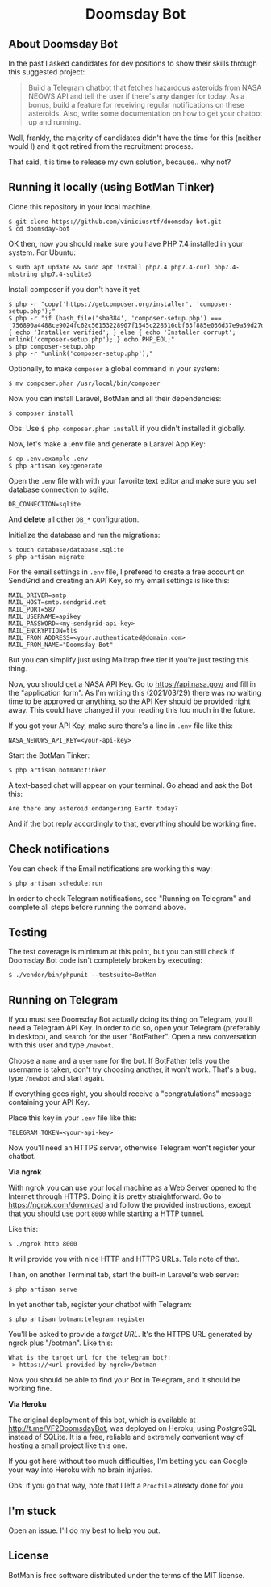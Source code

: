 <h1 align="center">Doomsday Bot</h1>

## About Doomsday Bot

In the past I asked candidates for dev positions to show their skills through this suggested project: 

> Build a Telegram chatbot that fetches hazardous asteroids from NASA NEOWS API and tell the user if there's any danger for today. As a bonus, build a feature for receiving regular notifications on these asteroids. Also, write some documentation on how to get your chatbot up and running.

Well, frankly, the majority of candidates didn't have the time for this (neither would I) and it got retired from the recruitment process.

That said, it is time to release my own solution, because.. why not?

## Running it locally (using BotMan Tinker)

Clone this repository in your local machine.

```console
$ git clone https://github.com/viniciusrtf/doomsday-bot.git
$ cd doomsday-bot
```

OK then, now you should make sure you have PHP 7.4 installed in your system. For Ubuntu:

```console
$ sudo apt update && sudo apt install php7.4 php7.4-curl php7.4-mbstring php7.4-sqlite3
```

Install composer if you don't have it yet

```console
$ php -r "copy('https://getcomposer.org/installer', 'composer-setup.php');"
$ php -r "if (hash_file('sha384', 'composer-setup.php') === '756890a4488ce9024fc62c56153228907f1545c228516cbf63f885e036d37e9a59d27d63f46af1d4d07ee0f76181c7d3') { echo 'Installer verified'; } else { echo 'Installer corrupt'; unlink('composer-setup.php'); } echo PHP_EOL;"
$ php composer-setup.php
$ php -r "unlink('composer-setup.php');"
```

Optionally, to make `composer` a global command in your system:

```console
$ mv composer.phar /usr/local/bin/composer
```

Now you can install Laravel, BotMan and all their dependencies:

```console
$ composer install
```

Obs: Use `$ php composer.phar install` if you didn't installed it globally.

Now, let's make a .env file and generate a Laravel App Key:

```console
$ cp .env.example .env
$ php artisan key:generate
```

Open the `.env` file with with your favorite text editor and make sure you set database connection to sqlite. 

```
DB_CONNECTION=sqlite
```

And **delete** all other `DB_*` configuration.

Initialize the database and run the migrations:

```console
$ touch database/database.sqlite
$ php artisan migrate
```

For the email settings in `.env` file, I prefered to create a free account on SendGrid and creating an API Key, so my email settings is like this:

```
MAIL_DRIVER=smtp
MAIL_HOST=smtp.sendgrid.net
MAIL_PORT=587
MAIL_USERNAME=apikey
MAIL_PASSWORD=<my-sendgrid-api-key>
MAIL_ENCRYPTION=tls
MAIL_FROM_ADDRESS=<your.authenticated@domain.com>
MAIL_FROM_NAME="Doomsday Bot"
```

But you can simplify just using Mailtrap free tier if you're just testing this thing.

Now, you should get a NASA API Key. Go to https://api.nasa.gov/ and fill in the "application form". As I'm writing this (2021/03/29) there was no waiting time to be approved or anything, so the API Key should be provided right away. This could have changed if your reading this too much in the future.

If you got your API Key, make sure there's a line in `.env` file like this:

```
NASA_NEWOWS_API_KEY=<your-api-key>
```

Start the BotMan Tinker:

```console
$ php artisan botman:tinker
```

A text-based chat will appear on your terminal. Go ahead and ask the Bot this:

```
Are there any asteroid endangering Earth today?
```

And if the bot reply accordingly to that, everything should be working fine.

## Check notifications

You can check if the Email notifications are working this way:

```console
$ php artisan schedule:run
```

In order to check Telegram notifications, see "Running on Telegram" and complete all steps before running the comand above.

## Testing

The test coverage is minimum at this point, but you can still check if Doomsday Bot code isn't completely broken by executing:

```console
$ ./vendor/bin/phpunit --testsuite=BotMan
```

## Running on Telegram

If you must see Doomsday Bot actually doing its thing on Telegram, you'll need a Telegram API Key. In order to do so, open your Telegram (preferably in desktop), and search for the user "BotFather". Open a new conversation with this user and type `/newbot`.

Choose a `name` and a `username` for the bot. If BotFather tells you the username is taken, don't try choosing another, it won't work. That's a bug. type `/newbot` and start again.

If everything goes right, you should receive a "congratulations" message containing your API Key.

Place this key in your `.env` file like this:

```
TELEGRAM_TOKEN=<your-api-key>
```

Now you'll need an HTTPS server, otherwise Telegram won't register your chatbot.

**Via ngrok**

With ngrok you can use your local machine as a Web Server opened to the Internet through HTTPS. Doing it is pretty straightforward. Go to https://ngrok.com/download and follow the provided instructions, except that you should use port `8000` while starting a HTTP tunnel. 

Like this:

```console
$ ./ngrok http 8000
```

It will provide you with nice HTTP and HTTPS URLs. Tale note of that.

Than, on another Terminal tab, start the built-in Laravel's web server:

```console
$ php artisan serve
```

In yet another tab, register your chatbot with Telegram:

```console
$ php artisan botman:telegram:register
```

You'll be asked to provide a *target URL*. It's the HTTPS URL generated by ngrok plus "/botman". Like this:

```
What is the target url for the telegram bot?:
 > https://<url-provided-by-ngrok>/botman
```

Now you should be able to find your Bot in Telegram, and it should be working fine.

**Via Heroku**

The original deployment of this bot, which is available at http://t.me/VF2DoomsdayBot, was deployed on Heroku, using PostgreSQL instead of SQLite. It is a free, reliable and extremely convenient way of hosting a small project like this one.

If you got here without too much difficulties, I'm betting you can Google your way into Heroku with no brain injuries.

Obs: if you go that way, note that I left a `Procfile` already done for you.

## I'm stuck

Open an issue. I'll do my best to help you out.

## License

BotMan is free software distributed under the terms of the MIT license.


